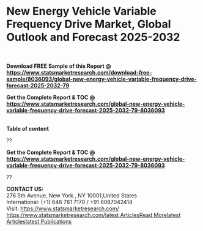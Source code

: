 <h1>New Energy Vehicle Variable Frequency Drive Market, Global Outlook and Forecast 2025-2032</h1><br/><p><strong>Download FREE Sample of this Report @ <a href="https://www.statsmarketresearch.com/download-free-sample/8036093/global-new-energy-vehicle-variable-frequency-drive-forecast-2025-2032-79">https://www.statsmarketresearch.com/download-free-sample/8036093/global-new-energy-vehicle-variable-frequency-drive-forecast-2025-2032-79</a></strong></p>

<div><b>Get the Complete Report & TOC @ <a href="https://www.statsmarketresearch.com/global-new-energy-vehicle-variable-frequency-drive-forecast-2025-2032-79-8036093">https://www.statsmarketresearch.com/global-new-energy-vehicle-variable-frequency-drive-forecast-2025-2032-79-8036093</a></b></div>

<p><br />
<b>Table of content</b></p>

<p>??</p>

<div><b>Get the Complete Report & TOC @ <a href="https://www.statsmarketresearch.com/global-new-energy-vehicle-variable-frequency-drive-forecast-2025-2032-79-8036093">https://www.statsmarketresearch.com/global-new-energy-vehicle-variable-frequency-drive-forecast-2025-2032-79-8036093</a></b></div>

<p>??</p>

<p><b>CONTACT US:</b><br />
276 5th Avenue, New York , NY 10001,United States<br />
International: (+1) 646 781 7170 / +91 8087042414<br />
Visit: <a href="https://www.statsmarketresearch.com/">https://www.statsmarketresearch.com/</a><br />
<a href="https://gyeongbokgung.com">https://www.statsmarketresearch.com/</a><a href="https://hallyeomaritime.com">latest Articles</a><a href="https://jingwansa.com">Read More</a><a href="https://nguoiviet.jp/">latest Articles</a><a href="https://www.intelmarketresearch.com/">latest Publications</a></p>
